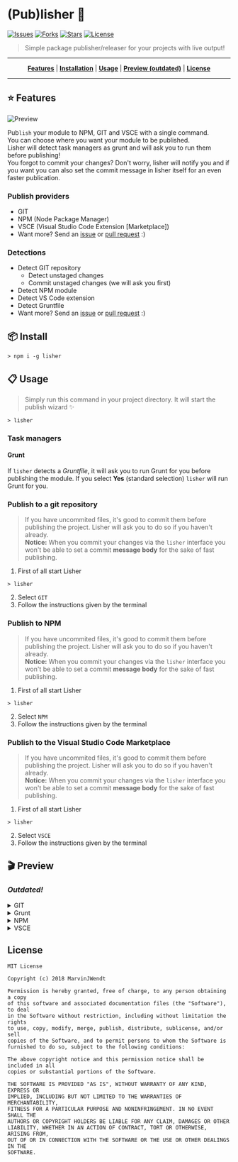 # (Pub)lisher :rocket:

[![Issues](https://img.shields.io/github/issues/1337z/lisher.svg)](https://github.com/1337z/lisher/issues) [![Forks](https://img.shields.io/github/forks/1337z/lisher.svg)](https://github.com/1337z/lisher/fork) [![Stars](https://img.shields.io/github/stars/1337z/lisher.svg)](https://github.com/1337z/lisher/stargazers) [![License](https://img.shields.io/github/license/1337z/lisher.svg)](LICENSE)

> Simple package publisher/releaser for your projects with live output!

----

<p align="center">
<strong><a href="#star-features">Features</a></strong>
|
<strong><a href="#package-install">Installation</a></strong>
|
<strong><a href="#clipboard-usage">Usage</a></strong>
|
<strong><a href="#clapper-preview">Preview (outdated)</a></strong>
|
<strong><a href="#license">License</a></strong>
</p>

----

## :star: Features

![Preview](https://i.imgur.com/wJnWbSW.gif)

Pub`lish` your module to NPM, GIT and VSCE with a single command.  
You can choose where you want your module to be published.  
Lisher will detect task managers as grunt and will ask you to run them before publishing!  
You forgot to commit your changes? Don't worry, lisher will notify you and if you want you can also set the commit message in lisher itself for an even faster publication.

### Publish providers

- GIT
- NPM (Node Package Manager)
- VSCE (Visual Studio Code Extension [Marketplace])
- Want more? Send an [issue](https://github.com/1337z/lisher/issues/new) or [pull request](https://github.com/1337z/lisher/pulls) :)

### Detections

- Detect GIT repository
  - Detect unstaged changes
  - Commit unstaged changes (we will ask you first)
- Detect NPM module
- Detect VS Code extension
- Detect Gruntfile
- Want more? Send an [issue](https://github.com/1337z/lisher/issues/new) or [pull request](https://github.com/1337z/lisher/pulls) :)

## :package: Install

```command
> npm i -g lisher
```

## :clipboard: Usage

> Simply run this command in your project directory. It will start the publish wizard :sparkles:

```command
> lisher
```

### Task managers

#### Grunt

If `lisher` detects a _Gruntfile_, it will ask you to run Grunt for you before publishing the module. If you select **Yes** (standard selection) `lisher` will run Grunt for you.

### Publish to a git repository

> If you have uncommited files, it's good to commit them before publishing the project. Lisher will ask you to do so if you haven't already.  
> **Notice:** When you commit your changes via the `lisher` interface you won't be able to set a commit **message body** for the sake of fast publishing.

1. First of all start Lisher

```command
> lisher
```

2. Select `GIT`
3. Follow the instructions given by the terminal

### Publish to NPM

> If you have uncommited files, it's good to commit them before publishing the project. Lisher will ask you to do so if you haven't already.  
> **Notice:** When you commit your changes via the `lisher` interface you won't be able to set a commit **message body** for the sake of fast publishing.

1. First of all start Lisher

```command
> lisher
```

2. Select `NPM`
3. Follow the instructions given by the terminal

### Publish to the Visual Studio Code Marketplace

> If you have uncommited files, it's good to commit them before publishing the project. Lisher will ask you to do so if you haven't already.  
> **Notice:** When you commit your changes via the `lisher` interface you won't be able to set a commit **message body** for the sake of fast publishing.

1. First of all start Lisher

```command
> lisher
```

2. Select `VSCE`
3. Follow the instructions given by the terminal

## :clapper: Preview

### _Outdated!_

<details>
<summary>GIT</summary>

### GIT

![Preview GIT](https://i.imgur.com/CLg5uFW.gif)

#### GIT with dirty working directory

![Preview GIT dirty workdir](https://i.imgur.com/MXi6KJE.gif)

</details>

<details>
<summary>Grunt</summary>

### Grunt task manager

![Preview Grunt](https://i.imgur.com/8SASVLE.gif)

</details>

<details>
<summary>NPM</summary>

### NPM & GIT

![Preview NPM](https://i.imgur.com/fKOa0mv.gif)

</details>

<details>
<summary>VSCE</summary>

### VSCE & GIT

![Preview VSCE](https://i.imgur.com/ljn4bti.gif)

</details>

## License

```
MIT License

Copyright (c) 2018 MarvinJWendt

Permission is hereby granted, free of charge, to any person obtaining a copy
of this software and associated documentation files (the "Software"), to deal
in the Software without restriction, including without limitation the rights
to use, copy, modify, merge, publish, distribute, sublicense, and/or sell
copies of the Software, and to permit persons to whom the Software is
furnished to do so, subject to the following conditions:

The above copyright notice and this permission notice shall be included in all
copies or substantial portions of the Software.

THE SOFTWARE IS PROVIDED "AS IS", WITHOUT WARRANTY OF ANY KIND, EXPRESS OR
IMPLIED, INCLUDING BUT NOT LIMITED TO THE WARRANTIES OF MERCHANTABILITY,
FITNESS FOR A PARTICULAR PURPOSE AND NONINFRINGEMENT. IN NO EVENT SHALL THE
AUTHORS OR COPYRIGHT HOLDERS BE LIABLE FOR ANY CLAIM, DAMAGES OR OTHER
LIABILITY, WHETHER IN AN ACTION OF CONTRACT, TORT OR OTHERWISE, ARISING FROM,
OUT OF OR IN CONNECTION WITH THE SOFTWARE OR THE USE OR OTHER DEALINGS IN THE
SOFTWARE.

```